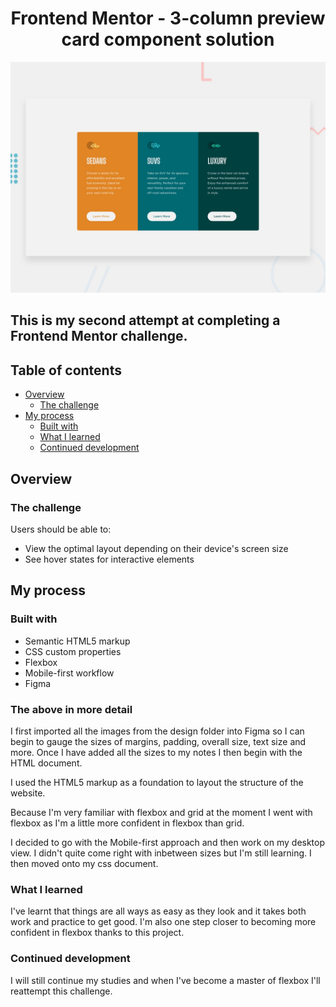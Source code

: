 <h1 align="center">Frontend Mentor - 3-column preview card component solution</h1>

<img src="design/desktop-preview.jpg" alt="This is the finished version of the 3-column preview card component">

## This is my second attempt at completing a Frontend Mentor challenge.

## Table of contents

- [Overview](#overview)
  - [The challenge](#the-challenge)
- [My process](#my-process)
  - [Built with](#built-with)
  - [What I learned](#what-i-learned)
  - [Continued development](#continued-development)

## Overview

### The challenge

Users should be able to:

- View the optimal layout depending on their device's screen size
- See hover states for interactive elements

## My process

### Built with

- Semantic HTML5 markup
- CSS custom properties
- Flexbox
- Mobile-first workflow
- Figma

### The above in more detail

I first imported all the images from the design folder into Figma so I can begin to gauge the sizes of margins, padding, overall size, text size and more. Once I have added all the sizes to my notes I then begin with the HTML document.

I used the HTML5 markup as a foundation to layout the structure of the website.

Because I'm very familiar with flexbox and grid at the moment I went with flexbox as I'm a little more confident in flexbox than grid.

I decided to go with the Mobile-first approach and then work on my desktop view. I didn't quite come right with inbetween sizes but I'm still learning. I then moved onto my css document.

### What I learned

I've learnt that things are all ways as easy as they look and it takes both work and practice to get good. I'm also one step closer to becoming more confident in flexbox thanks to this project.

### Continued development

I will still continue my studies and when I've become a master of flexbox I'll reattempt this challenge.
